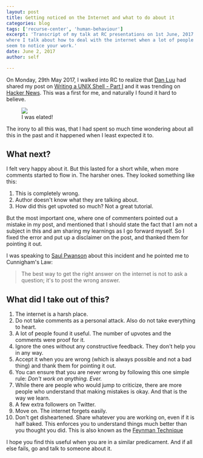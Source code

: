 ```yaml
---
layout: post
title: Getting noticed on the Internet and what to do about it
categories: blog
tags: ['recurse-center', 'human-behaviour']
excerpt: 'Transcript of my talk at RC presentations on 1st June, 2017
where I talk about how to deal with the internet when a lot of people
seem to notice your work.'
date: June 2, 2017
author: self

---
```


On Monday, 29th May 2017, I walked into RC to realize that
[Dan Luu](https://github.com/danluu) had shared my post on
[Writing a UNIX Shell - Part I](/blog/writing-a-unix-shell-part-1/)
and it was trending on
[Hacker News](https://news.ycombinator.com/item?id=14437007). This was
a first for me, and naturally I found it hard to believe.

<figure>
	<img src="{{ site.url }}/images/getting-noticed-on-the-internet/hard_to_believe.png" />
    <figcaption>I was elated!</figcaption>
</figure>

The irony to all this was, that I had spent so much time wondering
about all this in the past and it happened when I least expected it
to.

## What next?

I felt very happy about it. But this lasted for a short while, when more
comments started to flow in. The harsher ones. They looked something
like this:

1. This is completely wrong.
2. Author doesn't know what they are talking about.
3. How did this get upvoted so much? Not a great tutorial.

But the most important one, where one of commenters pointed out a
mistake in my post, and mentioned that I should state the fact that I
am not a subject in this and am sharing my learnings as I go forward
myself. So I fixed the error and put up a disclaimer on the post, and
thanked them for pointing it out.
   
I was speaking to [Saul Pwanson](https://github.com/saulpw/) about
this incident and he pointed me to Cunnigham's Law:

>The best way to get the right answer on the internet is not to ask a
>question; it's to post the wrong answer.

## What did I take out of this?

1. The internet is a harsh place.
2. Do not take comments as a personal attack. Also do not take
   everything to heart.
3. A lot of people found it useful. The number of upvotes and the
   comments were proof for it.
4. Ignore the ones without any constructive feedback. They don't help
   you in any way.
5. Accept it when you are wrong (which is always possible and not a
   bad thing) and thank them for pointing it out.
6. You can ensure that you are never wrong by following this one
   simple rule: _Don't work on anything. Ever._
7. While there are people who would jump to criticize, there are more
   people who understand that making mistakes is okay. And that is the
   way we learn.
8. A few extra followers on Twitter.
9. Move on. The internet forgets easily.
10. Don't get disheartened. Share whatever you are working on, even if
    it is half baked. This enforces you to understand things much
    better than you thought you did. This is also known as the
    [Feynman Technique](https://mattyford.com/blog/2014/1/23/the-feynman-technique-model)

I hope you find this useful when you are in a similar predicament. And
if all else fails, go and talk to someone about it.
